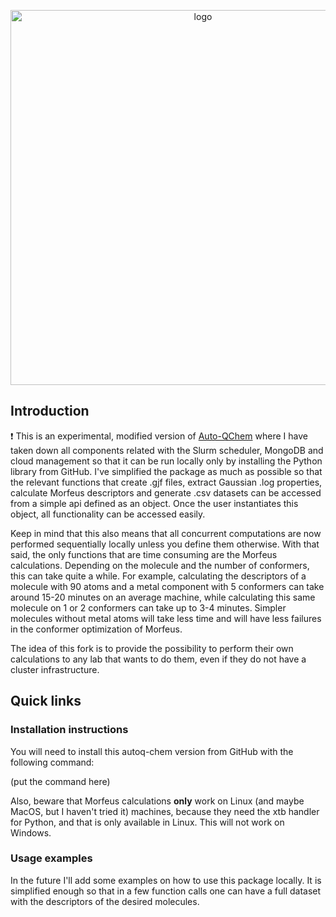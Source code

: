 <p align="center">
  <img src="https://github.com/dkesada/auto-qchem_exp/blob/simple/media/autoqchem.png" alt="logo" width="600">
</p>

## Introduction

❗ This is an experimental, modified version of [Auto-QChem](https://github.com/doyle-lab-ucla/auto-qchem) where I have taken down all components related with the Slurm scheduler, MongoDB and cloud management so that it can be run locally only by installing the Python library from GitHub. I've simplified the package as much as possible so that the relevant functions that create .gjf files, extract Gaussian .log properties, calculate Morfeus descriptors and generate .csv datasets can be accessed from a simple api defined as an object. Once the user instantiates this object, all functionality can be accessed easily. 

Keep in mind that this also means that all concurrent computations are now performed sequentially locally unless you define them otherwise. With that said, the only functions that are time consuming are the Morfeus calculations. Depending on the molecule and the number of conformers, this can take quite a while. For example, calculating the descriptors of a molecule with 90 atoms and a metal component with 5 conformers can take around 15-20 minutes on an average machine, while calculating this same molecule on 1 or 2 conformers can take up to 3-4 minutes. Simpler molecules without metal atoms will take less time and will have less failures in the conformer optimization of Morfeus.

The idea of this fork is to provide the possibility to perform their own calculations to any lab that wants to do them, even if they do not have a cluster infrastructure.

## Quick links

### Installation instructions

You will need to install this autoq-chem version from GitHub with the following command:

(put the command here)

Also, beware that Morfeus calculations **only** work on Linux (and maybe MacOS, but I haven't tried it) machines, because they need the xtb handler for Python, and that is only available in Linux. This will not work on Windows.

### Usage examples

In the future I'll add some examples on how to use this package locally. It is simplified enough so that in a few function calls one can have a full dataset with the descriptors of the desired molecules.


